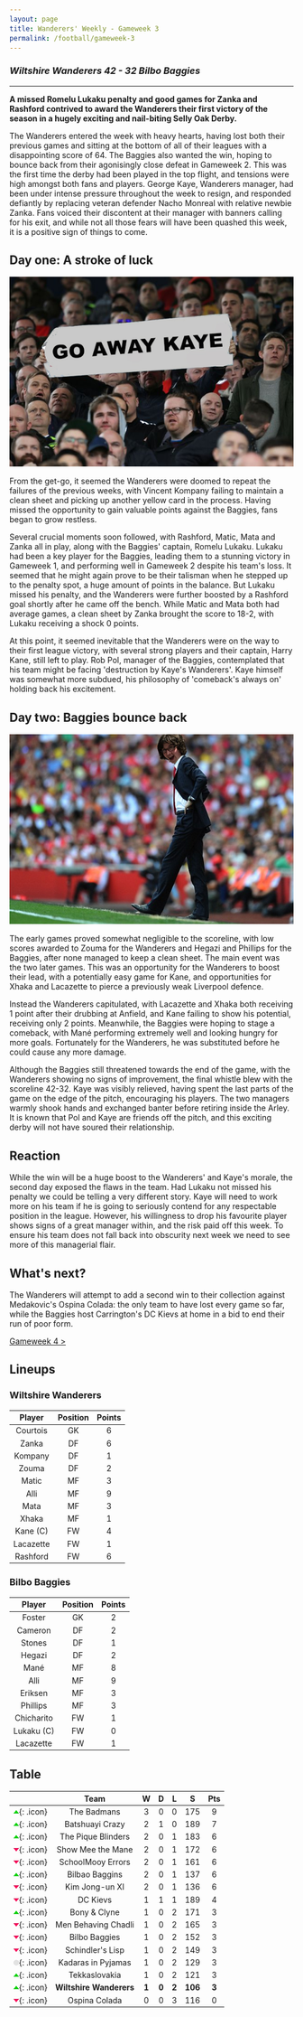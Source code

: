 ```yaml
---
layout: page
title: Wanderers' Weekly - Gameweek 3
permalink: /football/gameweek-3
---
```


### *Wiltshire Wanderers 42 - 32 Bilbo Baggies*
----------------------------------

**A missed Romelu Lukaku penalty and good games for Zanka and Rashford contrived to award the Wanderers their first victory of the season in a hugely exciting and nail-biting Selly Oak Derby.**

The Wanderers entered the week with heavy hearts, having lost both their previous games and sitting at the bottom of all of their leagues with a disappointing score of 64. The Baggies also wanted the win, hoping to bounce back from their agonisingly close defeat in Gameweek 2. This was the first time the derby had been played in the top flight, and tensions were high amongst both fans and players. George Kaye, Wanderers manager, had been under intense pressure throughout the week to resign, and responded defiantly by replacing veteran defender Nacho Monreal with relative newbie Zanka. Fans voiced their discontent at their manager with banners calling for his exit, and while not all those fears will have been quashed this week, it is a positive sign of things to come.

## Day one: A stroke of luck

![Fans brought banners to protest at the match](/images/football/gameweek-3/go-away-kaye.jpg)

From the get-go, it seemed the Wanderers were doomed to repeat the failures of the previous weeks, with Vincent Kompany failing to maintain a clean sheet and picking up another yellow card in the process. Having missed the opportunity to gain valuable points against the Baggies, fans began to grow restless.

Several crucial moments soon followed, with Rashford, Matic, Mata and Zanka all in play, along with the Baggies' captain, Romelu Lukaku. Lukaku had been a key player for the Baggies, leading them to a stunning victory in Gameweek 1, and performing well in Gameweek 2 despite his team's loss. It seemed that he might again prove to be their talisman when he stepped up to the penalty spot, a huge amount of points in the balance. But Lukaku missed his penalty, and the Wanderers were further boosted by a Rashford goal shortly after he came off the bench. While Matic and Mata both had average games, a clean sheet by Zanka brought the score to 18-2, with Lukaku receiving a shock 0 points.

At this point, it seemed inevitable that the Wanderers were on the way to their first league victory, with several strong players and their captain, Harry Kane, still left to play. Rob Pol, manager of the Baggies, contemplated that his team might be facing 'destruction by Kaye's Wanderers'. Kaye himself was somewhat more subdued, his philosophy of 'comeback's always on' holding back his excitement.

## Day two: Baggies bounce back

![Kaye shouts encouragement to his players](/images/football/gameweek-3/kaye-on-the-pitch.jpg)

The early games proved somewhat negligible to the scoreline, with low scores awarded to Zouma for the Wanderers and Hegazi and Phillips for the Baggies, after none managed to keep a clean sheet. The main event was the two later games. This was an opportunity for the Wanderers to boost their lead, with a potentially easy game for Kane, and opportunities for Xhaka and Lacazette to pierce a previously weak Liverpool defence.

Instead the Wanderers capitulated, with Lacazette and Xhaka both receiving 1 point after their drubbing at Anfield, and Kane failing to show his potential, receiving only 2 points. Meanwhile, the Baggies were hoping to stage a comeback, with Mané performing extremely well and looking hungry for more goals. Fortunately for the Wanderers, he was substituted before he could cause any more damage.

Although the Baggies still threatened towards the end of the game, with the Wanderers showing no signs of improvement, the final whistle blew with the scoreline 42-32. Kaye was visibly relieved, having spent the last parts of the game on the edge of the pitch, encouraging his players. The two managers warmly shook hands and exchanged banter before retiring inside the Arley. It is known that Pol and Kaye are friends off the pitch, and this exciting derby will not have soured their relationship.

## Reaction
While the win will be a huge boost to the Wanderers' and Kaye's morale, the second day exposed the flaws in the team. Had Lukaku not missed his penalty we could be telling a very different story. Kaye will need to work more on his team if he is going to seriously contend for any respectable position in the league. However, his willingness to drop his favourite player shows signs of a great manager within, and the risk paid off this week. To ensure his team does not fall back into obscurity next week we need to see more of this managerial flair.

## What's next?
The Wanderers will attempt to add a second win to their collection against Medakovic's Ospina Colada: the only team to have lost every game so far, while the Baggies host Carrington's DC Kievs at home in a bid to end their run of poor form.

[Gameweek 4 >](/football/gameweek-4)

## Lineups

### Wiltshire Wanderers

| **Player** | **Position** | **Points** |
|:----------:|:------------:|:----------:|
| Courtois   | GK           | 6          |
| Zanka      | DF           | 6          |
| Kompany    | DF           | 1          |
| Zouma      | DF           | 2          |
| Matic      | MF           | 3          |
| Alli       | MF           | 9          |
| Mata       | MF           | 3          |
| Xhaka      | MF           | 1          |
| Kane (C)   | FW           | 4          |
| Lacazette  | FW           | 1          |
| Rashford   | FW           | 6          |

### Bilbo Baggies

| **Player** | **Position** | **Points** |
|:----------:|:------------:|:----------:|
| Foster     | GK           | 2          |
| Cameron    | DF           | 2          |
| Stones     | DF           | 1          |
| Hegazi     | DF           | 2          |
| Mané       | MF           | 8          |
| Alli       | MF           | 9          |
| Eriksen    | MF           | 3          |
| Phillips   | MF           | 3          |
| Chicharito | FW           | 1          |
| Lukaku (C) | FW           | 0          |
| Lacazette  | FW           | 1          |


## Table

|    | **Team** | **W** | **D** | **L** | **S** | **Pts** |
|:--:|:--------:|:------:|:-----:|:-----:|:-----:|:-------:|
| ![u](/images/football/u.webp){: .icon} | The Badmans | 3 | 0 | 0 | 175 | 9 |
| ![u](/images/football/u.webp){: .icon} | Batshuayi Crazy | 2 | 1 | 0 | 189 | 7 |
| ![u](/images/football/u.webp){: .icon} | The Pique Blinders | 2 | 0 | 1 | 183 | 6 |
| ![d](/images/football/d.webp){: .icon} | Show Mee the Mane | 2 | 0 | 1 | 172 | 6 |
| ![d](/images/football/d.webp){: .icon} | SchoolMooy Errors | 2 | 0 | 1 | 161 | 6 |
| ![u](/images/football/u.webp){: .icon} | Bilbao Baggins | 2 | 0 | 1 | 137 | 6 |
| ![d](/images/football/d.webp){: .icon} | Kim Jong-un XI | 2 | 0 | 1 | 136 | 6 |
| ![d](/images/football/d.webp){: .icon} | DC Kievs | 1 | 1 | 1 | 189 | 4 |
| ![u](/images/football/u.webp){: .icon} | Bony & Clyne | 1 | 0 | 2 | 171 | 3 |
| ![d](/images/football/d.webp){: .icon} | Men Behaving Chadli | 1 | 0 | 2 | 165 | 3 |
| ![d](/images/football/d.webp){: .icon} | Bilbo Baggies | 1 | 0 | 2 | 152 | 3 |
| ![d](/images/football/d.webp){: .icon} | Schindler's Lisp | 1 | 0 | 2 | 149 | 3 |
| ![s](/images/football/s.webp){: .icon} | Kadaras in Pyjamas | 1 | 0 | 2 | 129 | 3 |
| ![u](/images/football/u.webp){: .icon} | Tekkaslovakia | 1 | 0 | 2 | 121 | 3 |
| ![u](/images/football/u.webp){: .icon} | **Wiltshire Wanderers** | **1** | **0** | **2** | **106** | **3** |
| ![d](/images/football/d.webp){: .icon} | Ospina Colada | 0 | 0 | 3 | 116 | 0 |


